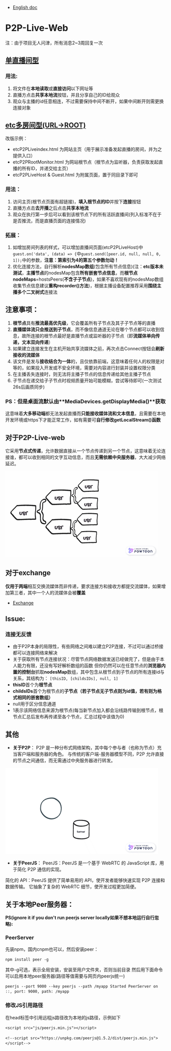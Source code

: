 - [English doc](README.md)

# P2P-Live-Web
注：由于项目无人问津，所有消息2~3周回复一次
## [单直播间型](https://aiksxd.github.io/P2PLiveWebCN.html)
### 用法:
1. 将文件在**本地读取**或**直接访问**以下网址等
2. 直播方点击**共享本地流**按钮，并且分享自己的ID给观众
3. 观众与主播的id任意相连，不过需要保持中间不断开，如果中间断开则需更换连接对象

## [etc多房间型(URL->ROOT)](https://aiksxd.github.io/etcP2PRootMonitorCN.html)
改版示例：
+ etcP2PLiveindex.html 为网站主页（用于展示准备发起直播的房间，并为之提供入口）
+ etcP2PRootMonitor.html 为网站根节点（根节点为监听器，负责获取发起直播的所有ID，并递交给主页）
+ etcP2PLiveHost & Guest.html 为附属页面，置于同目录下即可
### 用法：
1. 访问主页(根节点页面有超链接)，**填入根节点的ID**并按下**连接**按钮
2. 直播方点击**去开播**之后点击**共享本地流**
3. 观众在执行第一步后可以看到该根节点下的所有活跃直播间(列入标准不在于是否推流，而是直播页面的连接情况)
### 拓展：
1. 如增加房间列表的样式，可以增加直播间页面(etcP2PLiveHost)中`guest.on('data', (data) => {`中`guest.send([peer.id, null, null, 0, 1]);`中的参数，**注意：第索引为4的第五个参数勿动！**
2. 优化连接方法，自行解析**nodesMap数组**(包含所有节点信息)(注：**etc版本未测试**，**主播节点**的nodesMap包含**所有嵌套节点信息**，而**根节点nodeMaps**=hostsPeers(**不含子子节点**)，如果不喜欢现有的nodesMap数组收集节点信息建议**重构recorder()方法**)，根据主播设备配置推荐采用**围绕主播多个二叉树式**连接法

## **注意事项**：
1. **根节点**具有**推流最高优先级**，它会覆盖所有子节点及其子子节点等的直播
2. **直播媒体流只会推送到子节点**，而不像信息通道无论在哪个节点都可以收到信息，故所连接的根节点最好是直播节点或监听器的子节点（即**流媒体单向传递，文本双向传递**）
3. 如果建立连接发生在主机开始共享流媒体之前，再次点击Connect按钮会**刷新接收的流媒体**
4. 该文件是发与**接收结合为一体**的，且仅依靠前端，这意味着任何人的权限是对等的，如果投入开发或不安全环境，需要对内容进行封装并设置权限分类
5. 在主播丢失连接时，则无法将主播子节点的信息传递给其他主播子节点
6. 子节点在递交给子子节点时视频质量开始可能模糊，尝试等待即可(一次测试26s后画质同步)

### PS：但是桌面流默认由**MediaDevices.getDisplayMedia()**获取
这意味着**大多移动端**都无法发起直播而**只能接收媒体流和文本信息**，且需要在本地开发环境或https下才能正常工作，如有需要可**自行修改getLocalStream()函数**

## 对于**P2P-Live-web**
它采用**节点式传递**，允许数据直接从一个节点传递到另一个节点，这意味着无论连接谁，都可以收到相同的文字互动信息，而且**无需依赖中央服务器**，大大减少网络延迟。

 ![DeliverGIF](https://github.com/aiksxd/material/blob/main/img/DeliverGIF.gif)

## 对于**exchange**
**仅用于两端**相互交换流媒体而非传递，要求连接方和接收方都提交流媒体，如果增加第三者，其中一个人的流媒体会被**覆盖**
- [Exchange](https://aiksxd.github.io/exchange.html)

## Issue: 
### 连接无反馈
+ 由于P2P本身的局限性，有些网络之间难以建立P2P连接，不过可以通过桥接都可以连接网络来解决
+ 关于获取所有节点连接状况：尽管节点网络数据发送已经做完了，但是由于本人能力有限，还没有写好解析数组的函数
但你仍然可以在任意节点的**浏览器内置的控制台**抓取**nodesMap**数组，其中包含从根节点到子节点的所有连接id与关系，其结构为：
`[thisID, [childsIDs], null, 1]`
+ **thisID**首个为**根节点**
+ **childsIDs**首个为根节点的**子节点（若子节点无子节点则为id值，若有则为格式相同的嵌套数组）**
+ null用于区分信息通道
+ 1表示该网络信息来源为根节点(每当新节点加入都会沿线路传输到根节点，根节点汇总后发布再传递至各个节点，汇总过程中该值为0)

## 其他
+ **关于P2P**：
P2P 是一种分布式网络架构，其中每个参与者（也称为节点）充当客户端和服务器的角色。
与传统的客户端-服务器模型不同，P2P 允许直接的节点之间通信，而无需通过中央服务器进行转发。

![P2PGIF](https://github.com/aiksxd/material/blob/main/img/P2PGIF.gif)

+ **关于PeerJS**：
PeerJS：PeerJS 是一个基于 WebRTC 的 JavaScript 库，用于简化 P2P 通信的实现。

简化的 API：PeerJS 提供了简单易用的 API，使开发者能够快速实现 P2P 连接和数据传输。
它抽象了复杂的 WebRTC 细节，使开发过程更加简便。
>
## **关于本地Peer服务器**：
**PS(ignore it if you don't run peerjs server locally如果不想本地运行自行忽略):**
### PeerServer
先装npm，国内cnpm也可以，然后安装peer：
```
npm install peer -g
```
其中-g可选，表示全局安装，安装至用户文件夹，否则当前目录 
然后用下面命令可以启用本地peer服务器(路径等值需要与网页内peerjs统一)
```
peerjs --port 9000 --key peerjs --path /myapp Started PeerServer on ::, port: 9000, path: /myapp
```
### 修改JS引用路径
在head标签中引用远程js路径改为本地的js路径，示例如下
```
<script src="js/peerjs.min.js"></script>

<!--script src="https://unpkg.com/peerjs@1.5.2/dist/peerjs.min.js"></script-->
```

